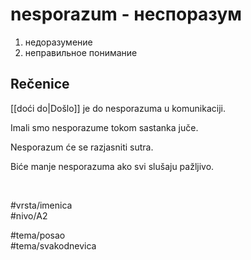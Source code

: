# nesporazum - неспоразум

1. недоразумение  
2. неправильное понимание

## Rečenice

[[doći do|Došlo]] je do nesporazuma u komunikaciji.

Imali smo nesporazume tokom sastanka juče.

Nesporazum će se razjasniti sutra.

Biće manje nesporazuma ako svi slušaju pažljivo.

<br>

#vrsta/imenica  
#nivo/A2  

#tema/posao  
#tema/svakodnevica
